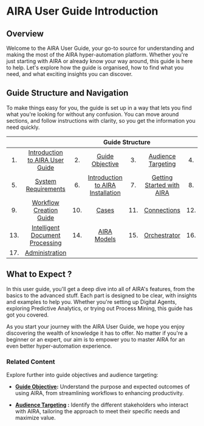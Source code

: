 
# AIRA User Guide Introduction

## Overview

Welcome to the AIRA User Guide, your go-to source for understanding and making the most of the AIRA hyper-automation platform. Whether you're just starting with AIRA or already know your way around, this guide is here to help. Let's explore how the guide is organised, how to find what you need, and what exciting insights you can discover.

## Guide Structure and Navigation

To make things easy for you, the guide is set up in a way that lets you find what you're looking for without any confusion. You can move around sections, and follow instructions with clarity, so you get the information you need quickly.

<table>
  <thead>
    <tr>
      <th colspan="8">Guide Structure</th>
    </tr>
  </thead>
  <tbody>
    <tr>
       <td align="center">1.</td>
      <td align="center"><a href="https://github.com/airacommunity/AIRA-User-Guide/blob/main/A.%20AIRA%20User%20Guide_Introduction.md">Introduction to AIRA User Guide</a></td>
      <td align="center">2.</td>
      <td align="center"><a href="https://github.com/airacommunity/AIRA-User-Guide/blob/main/B.%20Guide%20Objective.md">Guide Objective</a></td>
      <td align="center">3.</td>
      <td align="center"><a href="https://github.com/airacommunity/AIRA-User-Guide/blob/main/C.%20Audience%20Targeting.md">Audience Targeting</a></td>
      <td align="center">4.</td>
      <td align="center"><a href="https://github.com/airacommunity/AIRA-User-Guide/blob/main/D.%20Understanding%20of%20AIRA.md">Understanding of AIRA</a></td>
    </tr>
    <tr>
      <td align="center">5.</td>
      <td align="center"><a href="https://github.com/airacommunity/AIRA-User-Guide/blob/main/E.%20System%20Requirment.md">System Requirements</a></td>
      <td align="center">6.</td>
      <td align="center"><a href="https://github.com/airacommunity/AIRA-User-Guide/blob/main/F.%20AIRA%20Installation%20Introduction.md">Introduction to AIRA Installation</a></td>
      <td align="center">7.</td>
      <td align="center"><a href="https://github.com/airacommunity/AIRA-User-Guide/blob/main/I.%20Getting%20Started.md">Getting Started with AIRA</a></td>
      <td align="center">8.</td>
      <td align="center"><a href="https://github.com/airacommunity/AIRA-User-Guide/blob/main/J.%20Dashboard.md">Dashboard Overview</a></td>   
    </tr>
    <tr>
      <td align="center">9.</td>
      <td align="center"><a href="https://github.com/airacommunity/AIRA-User-Guide/blob/main/K.%20Workflow%20Creation.md">Workflow Creation Guide</a></td>
      <td align="center">10.</td>
      <td align="center"><a href="#Cases">Cases</a></td> 
      <td align="center">11.</td>
      <td align="center"><a href="#connections">Connections</a></td>
      <td align="center">12.</td>
      <td align="center"><a href="#digital_agents">Digital Agents</a></td>
    </tr>
    <tr>
      <td align="center">13.</td>
      <td align="center"><a href="#intelligent_document_processing">Intelligent Document Processing</a></td>
      <td align="center">14.</td>
      <td align="center"><a href="#aira_models">AIRA Models</a></td>
      <td align="center">15.</td>
      <td align="center"><a href="#orchestrator">Orchestrator</a></td>
      <td align="center">16.</td>
      <td align="center"><a href="#report">Report</a></td>
    </tr>
    <tr>
      <td align="center">17.</td>
      <td align="center"><a href="#administration">Administration</a></td>
      <td></td>
      <td align="center"><a href="#report"></a></td>
      <td></td>
      <td align="center"><a href="#administration"></a></td>
      <td></td>
      <td align="center"><a href="#administration"></a></td>
    </tr>

  </tbody>
</table>


## What to Expect ?

In this user guide, you'll get a deep dive into all of AIRA's features, from the basics to the advanced stuff. Each part is designed to be clear, with insights and examples to help you. Whether you're setting up Digital Agents, exploring Predictive Analytics, or trying out Process Mining, this guide has got you covered.

As you start your journey with the AIRA User Guide, we hope you enjoy discovering the wealth of knowledge it has to offer. No matter if you're a beginner or an expert, our aim is to empower you to master AIRA for an even better hyper-automation experience.

### Related Content

Explore further into guide objectives and audience targeting:

- **[Guide Objective](https://github.com/airacommunity/AIRA-User-Guide/blob/main/B.%20Guide%20Objective.md):** Understand the purpose and expected outcomes of using AIRA, from streamlining workflows to enhancing productivity.

- **[Audience Targeting](https://github.com/airacommunity/AIRA-User-Guide/blob/main/C.%20Audience%20Targeting.md) :** Identify the different stakeholders who interact with AIRA, tailoring the approach to meet their specific needs and maximize value.
